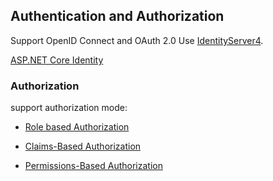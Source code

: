 ﻿
## Authentication and Authorization

Support OpenID Connect and OAuth 2.0 Use [IdentityServer4](https://github.com/IdentityServer/IdentityServer4).

[ASP.NET Core Identity ](https://github.com/aspnet/Identity)


### Authorization

support authorization mode:

* [Role based Authorization](https://docs.microsoft.com/en-us/aspnet/core/security/authorization/roles)

* [Claims-Based Authorization](https://docs.microsoft.com/en-us/aspnet/core/security/authorization/claims)

* [Permissions-Based Authorization](https://github.com/Arminkhodaei/Identity-Permission-Extension)




